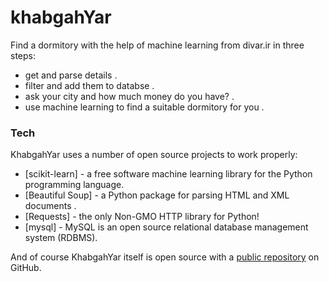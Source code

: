 # khabgahYar
Find a dormitory with the help of machine learning from divar.ir in three steps:

 - get and parse details .
 - filter and add them to databse .
 - ask your city and how much money do you have? .
 - use machine learning to find a suitable dormitory for you .
 
 ### Tech

KhabgahYar uses a number of open source projects to work properly:

* [scikit-learn] - a free software machine learning library for the Python programming language.
* [Beautiful Soup] - a Python package for parsing HTML and XML documents .
* [Requests] - the only Non-GMO HTTP library for Python!
* [mysql] - MySQL is an open source relational database management system (RDBMS).

And of course KhabgahYar itself is open source with a [public repository](https://github.com/imansdn/khabgahYar)
 on GitHub.
